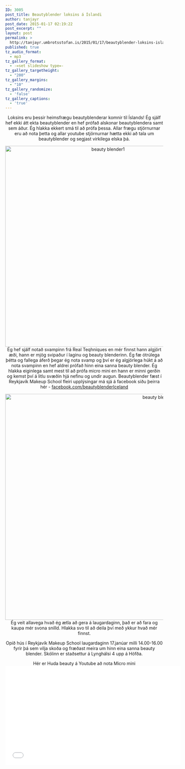 ```yaml
---
ID: 3005
post_title: Beautyblender loksins á Íslandi
author: tanjayr
post_date: 2015-01-17 02:19:22
post_excerpt: ""
layout: post
permalink: >
  http://tanjayr.umbrotsstofan.is/2015/01/17/beautyblender-loksins-islandi/
published: true
tz_audio_format:
  - mp3
tz_gallery_format:
  - -=set slideshow type=-
tz_gallery_targetheight:
  - "200"
tz_gallery_margins:
  - "10"
tz_gallery_randomize:
  - 'false'
tz_gallery_captions:
  - 'true'
---
```

<p style="text-align: center;">Loksins eru þessir heimsfrægu beautyblenderar komnir til Íslands! Ég sjálf hef ekki átt ekta beautyblender en hef prófað alskonar beautyblendera samt sem áður. Ég hlakka ekkert smá til að prófa þessa. Allar frægu stjörnurnar eru að nota þetta og allar youtube stjörnurnar hætta ekki að tala um beautyblender og segjast virkilega elska þá.</p>
<p style="text-align: center;"><img class="aligncenter size-full wp-image-3007" src="http://www.tanjayr.com/wp-content/uploads/2015/01/beauty-blender1.jpg" alt="beauty blender1" width="640" height="640" />Ég hef sjálf notað svampinn frá Real Teqhniques en mér finnst hann algjört æði, hann er mjög svipaður í laginu og beauty blenderinn. Ég fæ ótrúlega þétta og fallega áferð þegar ég nota svamp og því er ég algjörlega húkt á að nota svampinn en hef aldrei prófað hinn eina sanna beauty blender. Ég hlakka eiginlega samt mest til að prófa micro mini en hann er minni gerðin og kemst því á litlu svæðin hjá nefinu og undir augun. Beautyblender fæst í Reykjavík Makeup School fleiri upplýsingar má sjá á facebook síðu þeirra hér - <a href="https://www.facebook.com/beautyblenderIceland?ref=ts&amp;fref=ts" target="_blank">facebook.com/beautyblenderIceland</a></p>
<p style="text-align: center;"><img class="aligncenter size-full wp-image-3006" src="http://www.tanjayr.com/wp-content/uploads/2015/01/beauty-blender.jpg" alt="beauty blender" width="960" height="720" />Ég veit allavega hvað ég ætla að gera á laugardaginn, það er að fara og kaupa mér svona snilld. Hlakka svo til að deila því með ykkur hvað mér finnst.</p>
<p style="text-align: center;">Opið hús í Reykjavík Makeup School laugardaginn 17.janúar milli 14.00-16.00 fyrir þá sem vilja skoða og fræðast meira um hinn eina sanna beauty blender. Skólinn er staðsettur á Lynghálsi 4 upp á Höfða.</p>
<p style="text-align: center;">Hér er Huda beauty á Youtube að nota Micro mini
<iframe src="//www.youtube.com/embed/_fYxyRSYpfo" width="560" height="315" frameborder="0" allowfullscreen="allowfullscreen"></iframe></p>